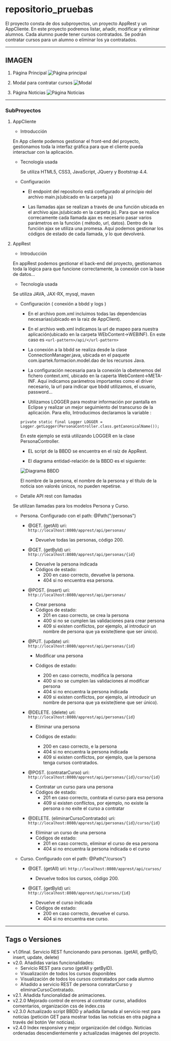 # repositorio_pruebas

El proyecto consta de dos subproyectos, un proyecto AppRest y un AppCliente. 
En este proyecto podremos listar, añadir, modificar y eliminar alumnos. Cada alumno puede tener cursos contratados. Se podrán contratar cursos para un alumno o eliminar los ya contratados.

--- 

## IMAGEN

1. Página Principal
![Página principal](https://github.com/josgaril/repositorio_pruebas/blob/master/scrennShoots/paginaPrincipal.png)

2. Modal para contratar cursos
![Modal](https://github.com/josgaril/repositorio_pruebas/blob/master/scrennShoots/modal.png)

3. Página Noticias
![Página Noticias](https://github.com/josgaril/repositorio_pruebas/blob/master/scrennShoots/paginaNoticias.png)

---

### SubProyectos

 1. AppCliente
	- Introducción
	
	En App cliente podemos gestionar el front-end del proyecto, gestionamos toda la interfaz gráfica para que el cliente pueda interactuar con la aplicación.

	- Tecnología usada
		
		Se utiliza HTML5, CSS3, JavaScript, JQuery y Bootstrap 4.4. 	

	- Configuración
	
		- El endpoint del repositorio está configurado al principio del archivo main.js(ubicado en la carpeta js)
		 
 		- Las llamadas ajax se realizan a través de una función ubicada en el archivo ajax.js(ubicado en la carpeta js).  Para que se realice correcamente cada llamada ajax es necesario pasar varios parámetros en la función ( método, url, datos). Dentro de la función ajax se utiliza una promesa. Aquí podemos gestionar los códigos de estado de cada llamada, y lo que devolverá. 

2. AppRest

	- Introducción

	En appRest podemos gestionar el back-end del proyecto, gestionamos toda la lógica para que funcione correctamente, la conexión con la base de datos...

	- Tecnología usada

	Se utiliza JAVA, JAX-RX, mysql, maven
	
	- Configuración ( conexión a bbdd y logs )

		- En el archivo pom.xml incluimos todas las dependencias necesarias(ubicado en la raiz de AppClient). 	
 	
		- En el archivo web.xml indicamos la url de mapeo para nuestra aplicación(ubicado en la carpeta WEbContent->WEBINF). En este caso es `<url-pattern>/api/</url-pattern>`
		
		- La conexión a la bbdd se realiza desde la clase ConnectionManager.java, ubicada en el paquete com.ipartek.formacion.model.dao de los recursos Java. 

		- La configuración necesaria para la conexión la obetenemos del fichero context.xml, ubicado en la caperta WebContent->META-INF. Aquí indicamos parámetros importantes como el driver necesario, la url para indicar que bbdd utilizamos, el usuario, password...

		- Utilizamos LOGGER para mostrar información por pantalla en Eclipse y realizar un mejor seguimiento del transcurso de la aplicación. Para ello, Introducimos declaramos la variable : 


		`private static final Logger LOGGER = 	Logger.getLogger(PersonaController.class.getCanonicalName());`

		En este ejemplo se está utilizando LOGGER en la clase PersonaController. 
		
		- EL script de la BBDD se encuentra en el raíz de AppRest.
		
		- El diagrama entidad-relación de la BBDD es el siguiente: 
		
		![Diagrama BBDD](https://github.com/josgaril/repositorio_pruebas/blob/master/scrennShoots/diagramaBBDD.png)
		
		El nombre de la persona, el nombre de la persona y el título de la noticia son valorés únicos, no pueden repetirse. 

	
	- Detalle API rest con llamadas

	 Se utilizan llamadas para los modelos Persona y Curso.
	
	- Persona.  Configurado con el path: @Path("/personas")
	
		- @GET. (getAll)  uri: `http://localhost:8080/apprest/api/personas/`

			- Devuelve todas las personas, código 200. 

		- @GET. (getById)  uri: `http://localhost:8080/apprest/api/personas/{id}`

			- Devuelve la persona indicada			
			- Códigos de estado:
				- 200 en caso correcto, devuelve la persona.
				- 404 si no encuentra esa persona.
					
		- @POST. (insert) uri: `http://localhost:8080/apprest/api/personas/`
			- Crear persona
			- Códigos de estado:
				- 201 en caso correcto, se crea la persona
				- 400 si no se cumplen las validaciones para crear persona
				- 409 si existen conflictos, por ejemplo, al introducir un nombre de persona que ya existe(tiene que ser único).

		- @PUT. (update) uri: `http://localhost:8080/apprest/api/personas/{id}`

			- Modificar una persona

			- Códigos de estado:
				- 200 en caso correcto, modifica la persona
				- 400 si no se cumplen las validaciones al modificar persona
				- 404 si no encuentra la persona indicada				
				- 409 si existen conflictos, por ejemplo, al introducir un nombre de persona que ya existe(tiene que ser único).


		- @DELETE. (delete) uri: `http://localhost:8080/apprest/api/personas/{id}`

			- Eliminar una persona

			- Códigos de estado:
				- 200 en caso correcto, e la persona
				- 404 si no encuentra la persona indicada				
				- 409 si existen conflictos, por ejemplo, que la persona tenga cursos contratados.
		- @POST. (contratarCurso) uri: `http://localhost:8080/apprest/api/personas/{id}/curso/{id}`

			- Contratar un curso para una persona
			- Códigos de estado:
				- 201 en caso correcto, contrata el curso para esa persona
				- 409 si existen conflictos, por ejemplo, no existe la persona o no exite el curso a contratar
		- @DELETE. (eliminarCursoContratado) uri: `http://localhost:8080/apprest/api/personas/{id}/curso/{id}`

			- Eliminar un curso de una persona
			- Códigos de estado:
				- 201 en caso correcto, eliminar el curso de esa persona
				- 404 si no encuentra la persona indicada o el curso				

	- Curso.  Configurado con el path: @Path("/cursos")
		
		- @GET. (getAll)  uri: `http://localhost:8080/apprest/api/cursos/`

			- Devuelve todos los cursos, código 200. 
		- @GET. (getById)  uri: `http://localhost:8080/apprest/api/cursos/{id}`

			- Devuelve el curso indicada			
			- Códigos de estado:
				- 200 en caso correcto, devuelve el curso.
				- 404 si no encuentra ese curso.
---

## Tags o Versiones

- v1.0final. Servicio REST funcionando para personas. (getAll, getByID, insert, update, delete)
- v2.0. Añadidas varias funcionalidades:
	- Servicio REST para curso (getAll y getByID).
	- Visualización de todos los cursos disponibles	
	- Visualización de todos los cursos contratados por cada alumno
	- Añadido a servicio REST de persona conratarCurso y eliminarCursoContratado.
- v2.1. Añadida funcionalidad de animaciones.
- v2.2.0 Mejorado control de errores al contratar curso, añadidos comentarios, organización css de index.css
- v2.3.0 Actualizado script BBDD y añadida llamada al servicio rest para noticias (petición GET para mostrar todas las noticias en otra página a través del botón Ver noticias).
- v2.4.0 Index responsive y mejor organización del código. Noticias ordenadas descendientemente y actualizadas imágenes del proyecto.

